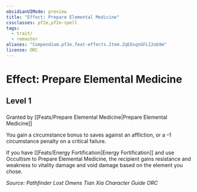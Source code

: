 ```yaml
---
obsidianUIMode: preview
title: "Effect: Prepare Elemental Medicine"
cssclasses: pf2e,pf2e-spell
tags:
  - trait/
  - remaster
aliases: "Compendium.pf2e.feat-effects.Item.ZqEOsqnGFLI2ob9m"
license: ORC
---
```

# Effect: Prepare Elemental Medicine
## Level 1
### 






Granted by [[Feats/Prepare Elemental Medicine|Prepare Elemental Medicine]]

You gain a circumstance bonus to saves against an affliction, or a –1 circumstance penalty on a critical failure.

If you have [[Feats/Energy Fortification|Energy Fortification]] and use Occultism to Prepare Elemental Medicine, the recipient gains resistance and weakness to vitality damage and void damage based on the element you chose.

*Source: Pathfinder Lost Omens Tian Xia Character Guide*
*ORC*